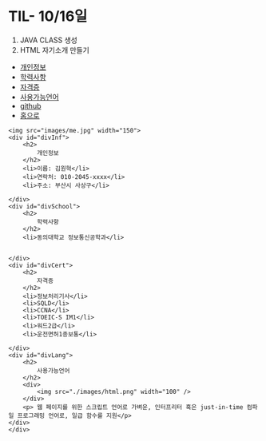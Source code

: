 # TIL- 10/16일
1. JAVA CLASS 생성
2. HTML 자기소개 만들기

<!DOCTYPE html>
<html lang="ko">

<head>
    <meta charset="UTF-8">
    <meta name="viewport" content="width=device-width, initial-scale=1.0">
    <title>본인소개</title>
</head>

<body>
    <ul>
        <!-- 책갈피 -->
        <li><a href="#divInf">개인정보</a></li>
        <li><a href="#divSchool">학력사항</a></li>
        <li><a href="#divCert">자격증</a></li>
        <li><a href="#divLang">사용가능언어</a></li>
            <!-- 외부링크 -->
            <li><a href="https://github.com/wonhyeokklm/wonhyeokklm.git">github</a></li>
            <li><a href="./index.html">홈으로</a></li>
    </ul>

    <img src="images/me.jpg" width="150">
    <div id="divInf">
        <h2>
            개인정보
        </h2>
        <li>이름: 김원혁</li>
        <li>연락처: 010-2045-xxxx</li>
        <li>주소: 부산시 사상구</li>

    </div>
    <div id="divSchool">
        <h2>
            학력사항
        </h2>
        <li>동의대학교 정보통신공학과</li>


    </div>
    <div id="divCert">
        <h2>
            자격증
        </h2>
        <li>정보처리기사</li>
        <li>SQLD</li>
        <li>CCNA</li>
        <li>TOEIC-S IM1</li>
        <li>워드2급</li>
        <li>운전면허1종보통</li>

    </div>
    <div id="divLang">
        <h2>
            사용가능언어
        </h2>
        <div>
            <img src="./images/html.png" width="100" />
        </div>
        <p> 웹 페이지를 위한 스크립트 언어로 가벼운, 인터프리터 혹은 just-in-time 컴파일 프로그래밍 언어로, 일급 함수를 지원</p>
    </div>
    </div>





</body>

</html>
